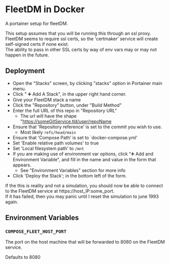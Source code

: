 # FleetDM in Docker

A portainer setup for fleetDM.

This setup assumes that you will be running this through an ssl proxy.  
FleetDM seems to require ssl certs, so the 'certmaker' service will create self-signed certs if none exist.  
The ability to pass in other SSL certs by way of env vars may or may not happen in the future.

## Deployment

- Open the "Stacks" screen, by clicking "stacks" option in Portainer main menu.
- Click " ➕ Add A Stack", in the upper right hand corner.
- Give your FleetDM stack a name
- Click the "Repository" button, under "Build Method"
- Enter the full URL of this repo in "Repository URL"
  - The url will have the shape "https://someGitService.tld/user/repoName
- Ensure that 'Repository reference' is set to the commit you wish to use.
  - Most likely `refs/head/main`
- Ensure that 'Compose Path' is set to `docker-compose.yml'
- Set 'Enable relative path volumes' to true
- Set 'Local filesystem path' to `/mnt`
- If you are making use of environment var options, click "➕ Add and Environment Variable", and fill in the name and value in the form that appears.
  - See "Environment Variables" section for more info
- Click 'Deploy the Stack'; in the bottom left of the form.

If the this is reality and not a simulation, you should now be able to connect 
to the FleetDM service at https://host_IP:some_port.  
If it has failed, then you may panic until I reset the simulation to june 1993 again.

## Environment Variables

### `COMPOSE_FLEET_HOST_PORT`
The port on the host machine that will be forwarded to 8080 on the FleetDM service.

Defaults to 8080
